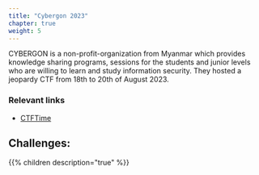 ```yaml
---
title: "Cybergon 2023"
chapter: true
weight: 5
---
```


CYBERGON is a non-profit-organization from Myanmar which provides knowledge sharing programs, sessions for the students and junior levels who are willing to learn and study information security. They hosted a jeopardy CTF from 18th to 20th of August 2023.

### Relevant links
- [CTFTime](https://ctftime.org/event/2058/)

## Challenges:
{{% children description="true" %}}
